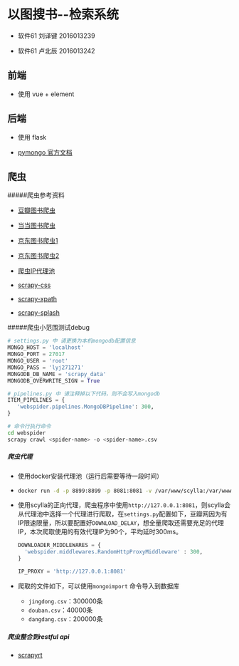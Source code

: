 # 以图搜书--检索系统
* 软件61 刘译键 2016013239

* 软件61 卢北辰 2016013242

## 前端

* 使用 vue + element



## 后端

* 使用 flask

* [pymongo 官方文档](https://api.mongodb.com/python/current/index.html)

## 爬虫

#####爬虫参考资料

* [豆瓣图书爬虫](https://github.com/40robber/ScrapyDouban)
* [当当图书爬虫](https://github.com/HunterChao/Dangdang/blob/master/Dangdang/dangdang/spiders/dangdang.py)
* [京东图书爬虫1](https://book.jd.com/booksort.html)
* [京东图书爬虫2](https://www.cnblogs.com/kangoroo/p/6071501.html)

* [爬虫IP代理池](https://scylla.wildcat.io/zh/latest/)

* [scrapy-css](<http://www.scrapyd.cn/doc/185.html>)

* [scrapy-xpath](http://www.scrapyd.cn/doc/186.html)

* [scrapy-splash](https://www.cnblogs.com/jclian91/p/8590617.html)

#####爬虫小范围测试debug

```python
# settings.py 中 请更换为本机mongodb配置信息
MONGO_HOST = 'localhost'
MONGO_PORT = 27017
MONGO_USER = 'root'
MONGO_PASS = 'lyj271271'
MONGODB_DB_NAME = 'scrapy_data'
MONGODB_OVERWRITE_SIGN = True
```

```python
# pipelines.py 中 请注释掉以下代码，则不会写入mongodb
ITEM_PIPELINES = {
   'webspider.pipelines.MongoDBPipeline': 300,
}
```

```bash
# 命令行执行命令
cd webspider
scrapy crawl <spider-name> -o <spider-name>.csv
```

##### 爬虫代理

* 使用docker安装代理池（运行后需要等待一段时间）

* ```bash
  docker run -d -p 8899:8899 -p 8081:8081 -v /var/www/scylla:/var/www/scylla --name scylla wildcat/scylla:latest
  ```

* 使用scylla的正向代理，爬虫程序中使用``http://127.0.0.1:8081``，则scylla会从代理池中选择一个代理进行爬取，在``settings.py``配置如下，豆瓣网因为有IP限速限量，所以要配置好``DOWNLOAD_DELAY``，想全量爬取还需要充足的代理IP，本次爬取使用的有效代理IP为90个，平均延时300ms。

  ```python
  DOWNLOADER_MIDDLEWARES = {
  	'webspider.middlewares.RandomHttpProxyMiddleware' : 300,
  }
  
  IP_PROXY = 'http://127.0.0.1:8081'
  ```

* 爬取的文件如下，可以使用`mongoimport` 命令导入到数据库
  * ``jingdong.csv``：300000条
  * ``douban.csv``：40000条
  * ``dangdang.csv``：200000条

##### 爬虫整合到restful api

* [scrapyrt](https://www.cnblogs.com/lxbmaomao/p/10372235.html)
